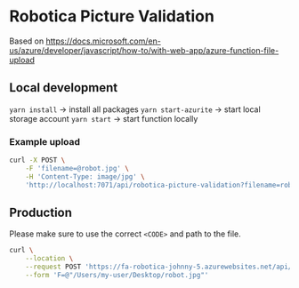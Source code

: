 # Robotica Picture Validation

Based on https://docs.microsoft.com/en-us/azure/developer/javascript/how-to/with-web-app/azure-function-file-upload

## Local development

`yarn install` -> install all packages
`yarn start-azurite` -> start local storage account
`yarn start` -> start function locally

### Example upload

```sh
curl -X POST \
    -F 'filename=@robot.jpg' \
    -H 'Content-Type: image/jpg' \
    'http://localhost:7071/api/robotica-picture-validation?filename=robot.jpg&robotName=robot1' --verbose
```

## Production

Please make sure to use the correct `<CODE>` and path to the file.

```sh
curl \
    --location \
    --request POST 'https://fa-robotica-johnny-5.azurewebsites.net/api/robotica-picture-validation?code=<CODE>&filename=robot1.jpg&robotName=robot1' \
    --form 'F=@"/Users/my-user/Desktop/robot.jpg"'
```
